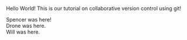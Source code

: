 Hello World! This is our tutorial on collaborative version control using git!

Spencer was here!  
Drone was here.  
Will was here.  

